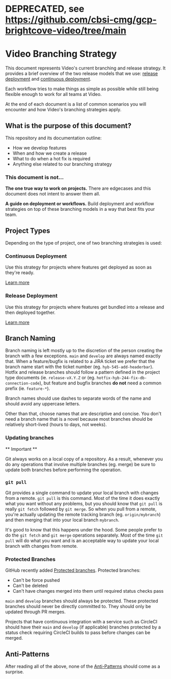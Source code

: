 # DEPRECATED, see https://github.com/cbsi-cmg/gcp-brightcove-video/tree/main

# Video Branching Strategy

This document represents Video's current branching and release strategy. It
provides a brief overview of the two release models that we use:
[release deployment](release-deployment.md) and
[continuous deployment](continuous-deployment.md).

Each workflow tries to make things as simple as possible while still being
flexible enough to work for all teams at Video.

At the end of each document is a list of common scenarios you will encounter
and how Video's branching strategies apply.

## What is the purpose of this document?

This repository and its documentation outline:
* How we develop features
* When and how we create a release
* What to do when a hot fix is required
* Anything else related to our branching strategy

### This document is not...

**The one true way to work on projects.** There are edgecases and this document
does not intent to answer them all.

**A guide on deployment or workflows.** Build deployment and workflow strategies
on top of these branching models in a way that best fits your team.

## Project Types

Depending on the type of project, one of two branching strategies is used:

### Continuous Deployment

Use this strategy for projects where features get deployed as soon as they're ready.

[Learn more](./continuous-deployment.md)

### Release Deployment

Use this strategy for projects where features get bundled into a release and then
deployed together.

[Learn more](./release-deployment.md)

## Branch Naming

Branch naming is left mostly up to the discretion of the person creating the branch
with a few exceptions. `main` and `develop` are always named exactly that. When a
feature/bugfix is related to a JIRA ticket we prefer that the branch name start with
the ticket number (eg. `hyb-545-add-headerbar`). Hotfix and release branches should
follow a pattern defined in the project type documents (ie. `release-vX.Y.Z` or
(eg. `hotfix-hyb-244-fix-db-connection-code`), but feature and bugfix branches
**do not** need a common prefix (ie. `feature-*`).

Branch names should use dashes to separate words of the name and should avoid any
uppercase letters.

Other than that, choose names that are descriptive and concise. You don't need a branch
name that is a novel because most branches should be relatively short-lived (hours to
days, not weeks).

### Updating branches

** Important **

Git always works on a local copy of a repository. As a result, whenever you do any
operations that involve multiple branches (eg. merge) be sure to update both branches
before performing the operation.

### `git pull`

Git provides a single command to update your local branch with changes from a remote.
`git pull` is this command. Most of the time it does exactly what you want without
any problems, but you should know that `git pull` is really `git fetch` followed
by `git merge`. So when you pull from a remote, you're actually updating the remote
tracking branch (eg. `origin/mybranch`) and then merging that into your local
branch `mybranch`.

It's good to know that this happens under the hood. Some people prefer to do the
`git fetch` and `git merge` operations separately. Most of the time `git pull` will
do what you want and is an acceptable way to update your local branch with changes
from remote.

### Protected Branches

GitHub recently added [Protected branches](https://github.com/blog/2051-protected-branches-and-required-status-checks). Protected branches:
- Can't be force pushed
- Can't be deleted
- Can't have changes merged into them until required status checks pass

`main` and `develop` branches should always be protected. These protected branches
should never be directly committed to. They should only be updated through PR merges.

Projects that have continuous integration with a service such as CircleCI should
have their `main` and `develop` (if applicable) branches protected by a status
check requiring CircleCI builds to pass before changes can be merged.

## Anti-Patterns

After reading all of the above, none of the [Anti-Patterns](antipatterns.md) should
come as a surprise.
